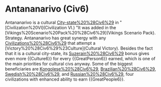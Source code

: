 # Antananarivo (Civ6)

Antananarivo is a cultural [City-state%20%28Civ6%29](city-state) in "[Civilization%20VI](Civilization VI.) "It was added in the [Vikings%20Scenario%20Pack%20%28Civ6%29](Vikings Scenario Pack).
Strategy.
Antananarivo has great synergy with any [Civilizations%20%28Civ6%29](civilizations) that attempt a [Victory%20%28Civ6%29%23Culture](Cultural Victory). Besides the fact that it is a cultural city-state, its [Suzerain%20%28Civ6%29](Suzerain) bonus gives even more {{Culture6}} for every {{GreatPerson6}} earned, which is one of the main priorities for cultural civs anyway. Some of the biggest beneficiaries are [Kongolese%20%28Civ6%29](Kongo), [Brazilian%20%28Civ6%29](Brazil), [Swedish%20%28Civ6%29](Sweden), and [Russian%20%28Civ6%29](Russia), four civilizations with enhanced ability to earn {{GreatPeople6}}.